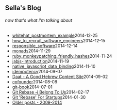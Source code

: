 ## Sella's Blog 
<!-- this file is auto-created. -->

###### now that's what I'm talking about
* [whitehat_postmortem_example](whitehat_postmortem_example.html)<span class='created_at'>2014-12-25</span>
* [how_to_recruit_software_engineers](how_to_recruit_software_engineers.html)<span class='created_at'>2014-12-15</span>
* [responsible_software](responsible_software.html)<span class='created_at'>2014-12-14</span>
* [monads](monads.html)<span class='created_at'>2014-11-29</span>
* [ruby_monkeypatching_friendly_hashes](ruby_monkeypatching_friendly_hashes.html)<span class='created_at'>2014-11-24</span>
* [jabjs-introduction](jabjs-introduction.html)<span class='created_at'>2014-11-19</span>
* [native_javascript_data_binding](native_javascript_data_binding.html)<span class='created_at'>2014-11-10</span>
* [idempotency](idempotency.html)<span class='created_at'>2014-09-07</span>
* [Daat - A Good Hebrew Content Site](https://medium.com/@sellarafaeli/reading-4bb50bc5168b)<span class='created_at'>2014-09-02</span>
* [cofounder](cofounder.html)<span class='created_at'>2014-08-08</span>
* [git-book](git-book.html)<span class='created_at'>2014-07-01</span>
* [Git Rebase -i Belong To Us](https://medium.com/@sellarafaeli/git-rebase-i-belong-to-us-4d7010387683)<span class='created_at'>2014-02-17</span>
* [Git 'Rebase' For Startups](https://medium.com/@sellarafaeli/we-use-git-rebase-and-so-should-you-be89d1932a14)<span class='created_at'>2014-01-30</span>
* [Older posts - 2009-2014](http://sellarafaeli.wordpress.com)